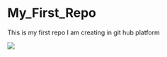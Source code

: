 # My_First_Repo
This is my first repo I am creating in git hub platform



<img src= "[https://www.google.com/imgres?q=nature%20photos&imgurl=https%3A%2F%2Fmedia.istockphoto.com%2Fid%2F1403500817%2Fphoto%2Fthe-craggies-in-the-blue-ridge-mountains.jpg%3Fs%3D612x612%26w%3D0%26k%3D20%26c%3DN-pGA8OClRVDzRfj_9AqANnOaDS3devZWwrQNwZuDSk%3D&imgrefurl=https%3A%2F%2Fwww.istockphoto.com%2Fphotos%2Fbeautiful-nature&docid=LjGQX88n74afzM&tbnid=_UMQUzwhiVxZbM&vet=12ahUKEwiSt6X0h5KPAxUpr1YBHdiwEwgQM3oECGkQAA..i&w=612&h=408&hcb=2&ved=2ahUKEwiSt6X0h5KPAxUpr1YBHdiwEwgQM3oECGkQAA](https://www.google.com/imgres?q=photos%20of%20nature&imgurl=https%3A%2F%2Fthumbs.dreamstime.com%2Fb%2Fenvironment-earth-day-hands-trees-growing-seedlings-bokeh-green-background-female-hand-holding-tree-nature-field-118143566.jpg&imgrefurl=https%3A%2F%2Fwww.dreamstime.com%2Fphotos-images%2Fnature.html&docid=bH1YFPQkm85agM&tbnid=ZqlvTD3ILYEYrM&vet=12ahUKEwjtx4vHipKPAxWoRmwGHZ4_OTcQM3oECB8QAA..i&w=800&h=402&hcb=2&ved=2ahUKEwjtx4vHipKPAxWoRmwGHZ4_OTcQM3oECB8QAA)">

